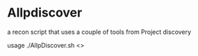 # Allpdiscover
a recon script that uses a couple of tools from Project discovery 



usage 
./AllpDiscover.sh <<domain name>>
